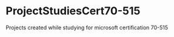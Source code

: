 ProjectStudiesCert70-515
========================

Projects created while studying for microsoft certification 70-515
